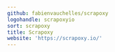 ```yaml
---
github: fabienvauchelles/scrapoxy
logohandle: scrapoxyio
sort: scrapoxy
title: Scrapoxy
website: 'https://scrapoxy.io/'
---
```

